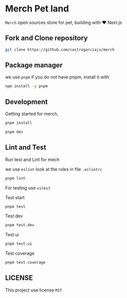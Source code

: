 # Merch Pet land

`Merch` open sources store for pet, building with ❤ Next.js

## Fork and Clone repository

```sh
git clone https://github.com/castrogarciajs/merch
```

## Package manager

we use `pnpm` if you do not have pnpm, install it with

```sh
npm install -g pnpm
```

## Development

Getting started for merch,

```sh
pnpm install
```

```sh
pnpm dev
```

## Lint and Test

Run test and Lint for mech

we use `eslint` look at the rules in file `.eslintrc`

```sh
pnpm lint
```

For testing use `vitest`

Test start

```sh
pnpm test
```

Test dev

```sh
pnpm test.dev
```

Test ui

```sh
pnpm test.ui
```

Test coverage

```sh
pnpm test.coverage
```

## LICENSE

This project use license `MIT`
